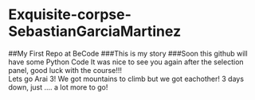# Exquisite-corpse-SebastianGarciaMartinez
##My First Repo at BeCode
###This is my story
###Soon this github will have some Python Code
It was nice to see you again after the selection panel, good luck with the course!!!
<br>
Lets go Arai 3! We got mountains to climb but we got eachother! 3 days down, just .... a lot more to go!
<br>
